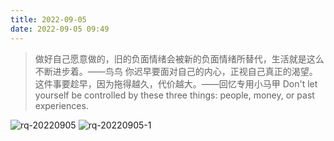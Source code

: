 ```yaml
---
title: 2022-09-05
date: 2022-09-05 09:49
---
```


> 做好自己愿意做的，旧的负面情绪会被新的负面情绪所替代，生活就是这么不断进步着。——鸟鸟
> 你迟早要面对自己的内心，正视自己真正的渴望。这件事要趁早，因为拖得越久，代价越大。 ​——回忆专用小马甲
> Don't let yourself be controlled by these three things: people, money, or past experiences.

![rq-20220905](http://images.iotop.work/upic/202295-rq-20220905.jpg)
![rq-20220905-1](http://images.iotop.work/upic/202295-rq-20220905-1.jpg)

